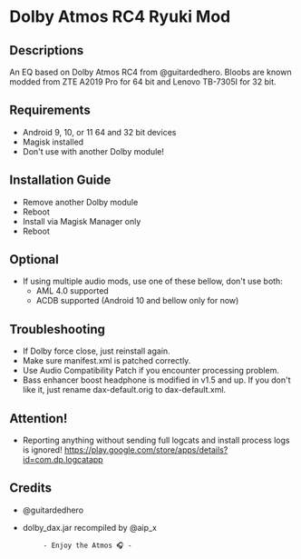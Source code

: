 # Dolby Atmos RC4 Ryuki Mod

## Descriptions
An EQ based on Dolby Atmos RC4 from @guitardedhero. Bloobs are known modded from ZTE A2019 Pro for 64 bit and Lenovo TB-7305I for 32 bit.

## Requirements
- Android 9, 10, or 11 64 and 32 bit devices
- Magisk installed
- Don't use with another Dolby module!

## Installation Guide
- Remove another Dolby module
- Reboot
- Install via Magisk Manager only
- Reboot

## Optional
- If using multiple audio mods, use one of these bellow, don't use both:
  - AML 4.0 supported
  - ACDB supported (Android 10 and bellow only for now)

## Troubleshooting
- If Dolby force close, just reinstall again.
- Make sure manifest.xml is patched correctly.
- Use Audio Compatibility Patch if you encounter processing problem.
- Bass enhancer boost headphone is modified in v1.5 and up. If you don't like it, just rename dax-default.orig to dax-default.xml.

## Attention!
- Reporting anything without sending full logcats and install process logs is ignored!
https://play.google.com/store/apps/details?id=com.dp.logcatapp

## Credits
- @guitardedhero
- dolby_dax.jar recompiled by @aip_x

           - Enjoy the Atmos 🎧 -
